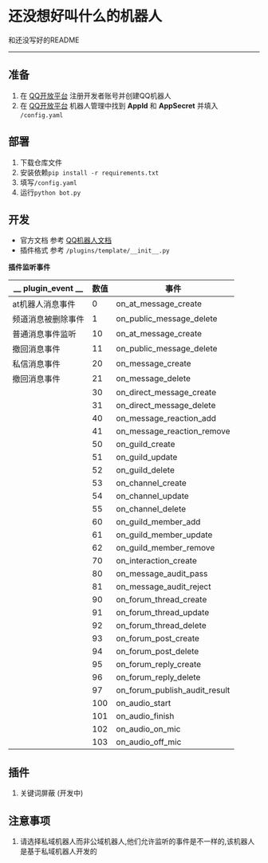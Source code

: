 # 还没想好叫什么的机器人

和还没写好的README

---

## 准备

1. 在 [QQ开放平台](https://q.qq.com) 注册开发者账号并创建QQ机器人
2. 在 [QQ开放平台](https://q.qq.com) 机器人管理中找到 **AppId** 和 **AppSecret** 并填入 ```/config.yaml```

## 部署

1. 下载仓库文件
2. 安装依赖```pip install -r requirements.txt```
3. 填写```/config.yaml```
4. 运行```python bot.py```

## 开发

- 官方文档 参考 [QQ机器人文档](https://bot.q.qq.com/wiki)
- 插件格式 参考 ```/plugins/template/__init__.py```

**插件监听事件**

| __ plugin_event __ | 数值  | 事件                            |
|--------------------|-----|-------------------------------|
| at机器人消息事件          | 0   | on_at_message_create          |
| 频道消息被删除事件          | 1   | on_public_message_delete      |
| 普通消息事件监听           | 10  | on_at_message_create          |
| 撤回消息事件             | 11  | on_public_message_delete      |
| 私信消息事件             | 20  | on_message_create             |
| 撤回消息事件             | 21  | on_message_delete             |
|                    | 30  | on_direct_message_create      |
|                    | 31  | on_direct_message_delete      |
|                    | 40  | on_message_reaction_add       |
|                    | 41  | on_message_reaction_remove    |
|                    | 50  | on_guild_create               |
|                    | 51  | on_guild_update               |
|                    | 52  | on_guild_delete               |
|                    | 53  | on_channel_create             |
|                    | 54  | on_channel_update             |
|                    | 55  | on_channel_delete             |
|                    | 60  | on_guild_member_add           |
|                    | 61  | on_guild_member_update        |
|                    | 62  | on_guild_member_remove        |
|                    | 70  | on_interaction_create         |
|                    | 80  | on_message_audit_pass         |
|                    | 81  | on_message_audit_reject       |
|                    | 90  | on_forum_thread_create        |
|                    | 91  | on_forum_thread_update        |
|                    | 92  | on_forum_thread_delete        |
|                    | 93  | on_forum_post_create          |
|                    | 94  | on_forum_post_delete          |
|                    | 95  | on_forum_reply_create         |
|                    | 96  | on_forum_reply_delete         |
|                    | 97  | on_forum_publish_audit_result |
|                    | 100 | on_audio_start                |
|                    | 101 | on_audio_finish               |
|                    | 102 | on_audio_on_mic               |
|                    | 103 | on_audio_off_mic              |

## 插件

1. 关键词屏蔽 (开发中)

## 注意事项

1. 请选择私域机器人而非公域机器人,他们允许监听的事件是不一样的,该机器人是基于私域机器人开发的